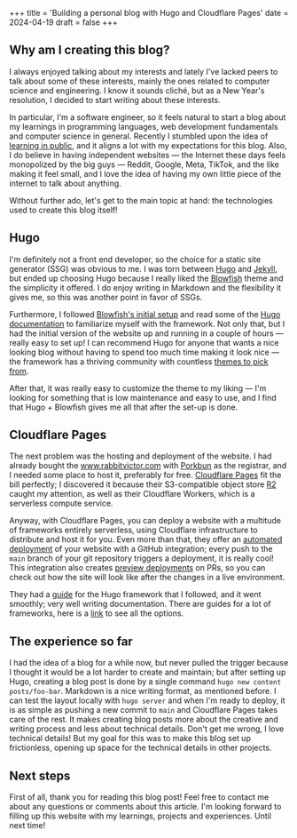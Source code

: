 +++
title = 'Building a personal blog with Hugo and Cloudflare Pages'
date = 2024-04-19
draft = false
+++

##  Why am I creating this blog?

I always enjoyed talking about my interests and lately I've lacked peers to talk about some of these interests,
mainly the ones related to computer science and engineering.
I know it sounds cliché, but as a New Year's resolution, I decided to start writing about these interests.

In particular, I'm a software engineer, so it feels natural to start a blog about my learnings in programming languages, web development fundamentals and computer science in general. Recently I stumbled upon the idea of [learning in public](https://www.swyx.io/learn-in-public), and it aligns a lot with my expectations for this blog. Also, I do believe in having independent websites — the Internet these days feels monopolized by the big guys — Reddit, Google, Meta, TikTok, and the like making it feel small, and I love the idea of having my own little piece of the internet to talk about anything.

Without further ado, let's get to the main topic at hand: the technologies used to create this blog itself!
##  Hugo
I'm definitely not a front end developer, so the choice for a static site generator (SSG) was obvious to me. I was torn between [Hugo](https://gohugo.io/) and [Jekyll](https://jekyllrb.com/), but ended up choosing Hugo because I really liked the [Blowfish](https://blowfish.page/) theme and the simplicity it offered. I do enjoy writing in Markdown and the flexibility it gives me, so this was another point in favor of SSGs.

Furthermore, I followed [Blowfish's initial setup](https://blowfish.page/docs/getting-started/) and read some of the [Hugo documentation](https://gohugo.io/documentation/) to familiarize myself with the framework. Not only that, but I had the initial version of the website up and running in a couple of hours — really easy to set up! I can recommend Hugo for anyone that wants a nice looking blog without having to spend too much time making it look nice — the framework has a thriving community with countless [themes to pick from](https://themes.gohugo.io/).

After that, it was really easy to customize the theme to my liking — I'm looking for something that is low maintenance and easy to use, and I find that Hugo + Blowfish gives me all that after the set-up is done.

##  Cloudflare Pages
The next problem was the hosting and deployment of the website. I had already bought the www.rabbitvictor.com with [Porkbun](https://porkbun.com/) as the registrar, and I needed some place to host it, preferably for free. [Cloudflare Pages](https://developers.cloudflare.com/pages) fit the bill perfectly; I discovered it because their S3-compatible object store [R2](https://developers.cloudflare.com/r2/) caught my attention, as well as their Cloudflare Workers, which is a serverless compute service.

Anyway, with Cloudflare Pages, you can deploy a website with a multitude of frameworks entirely serverless, using Cloudflare infrastructure to distribute and host it for you. Even more than that, they offer an [automated deployment](https://developers.cloudflare.com/pages/framework-guides/deploy-a-hugo-site/#deploy-with-cloudflare-pages) of your website with a GitHub integration; every push to the `main` branch of your git repository triggers a deployment, it is really cool! This integration also creates [preview deployments](https://developers.cloudflare.com/pages/configuration/preview-deployments/) on PRs, so you can check out how the site will look like after the changes in a live environment. 

They had a [guide]() for the Hugo framework that I followed, and it went smoothly; very well writing documentation. There are guides for a lot of frameworks, here is a [link](https://developers.cloudflare.com/pages/framework-guides/) to see all the options.

##  The experience so far
I had the idea of a blog for a while now, but never pulled the trigger because I thought it would be a lot harder to create and maintain; but after setting up Hugo, creating a blog post is done by a single command `hugo new content posts/foo-bar`. Markdown is a nice writing format, as mentioned before. I can test the layout locally with `hugo server` and when I'm ready to deploy, it is as simple as pushing a new commit to `main` and Cloudflare Pages takes care of the rest. It makes creating blog posts more about the creative and writing process and less about technical details. Don't get me wrong, I love technical details! But my goal for this was to make this blog set up frictionless, opening up space for the technical details in other projects.

## Next steps
First of all, thank you for reading this blog post! Feel free to contact me about any questions or comments about this article. I'm looking forward to filling up this website with my learnings, projects and experiences. Until next time!